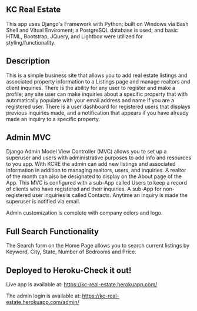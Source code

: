 ## KC Real Estate

This app uses Django's Framework with Python; built on Windows via Bash Shell and Vitual Enviroment; a PostgreSQL database is used; and basic HTML, Bootstrap, JQuery, and Lightbox were utilized for styling/functionality. 

## Description 

This is a simple business site that allows you to add real estate listings and associated property information to a Listings page and manage realtors and client inquiries. There is the ability for any user to register and make a profile; any site user can make inquiries about a specific property that with automatically populate with your email address and name if you are a registered user. There is a user dashboard for registered users that displays previous inquiries made, and a notification that appears if you have already made an inquiry to a specific property. 

## Admin MVC

Django Admin Model View Controller (MVC) allows you to set up a superuser and users with administrative purposes to add info and resources to you app. With KCRE the admin can add new listings and associated information in addition to managing realtors, users, and inquiries. A realtor of the month can also be designated to display on the About page of the App. This MVC is configured with a sub-App called Users to keep a record of clients who have registered and their inquiries. A sub-App for non-registered user inquiries is called Contacts. Anytime an inquiry is made the superuser is notified via email. 

Admin customization is complete with company colors and logo. 

## Full Search Functionality

The Search form on the Home Page allows you to search current listings by Keyword, City, State, Number of Bedrooms and Price. 


## Deployed to Heroku-Check it out! 

Live app is available at: https://kc-real-estate.herokuapp.com/

The admin login is available at: https://kc-real-estate.herokuapp.com/admin/ 
